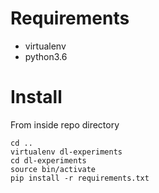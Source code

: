 # Requirements
- virtualenv
- python3.6

# Install
From inside repo directory
```
cd ..
virtualenv dl-experiments
cd dl-experiments
source bin/activate
pip install -r requirements.txt
```
